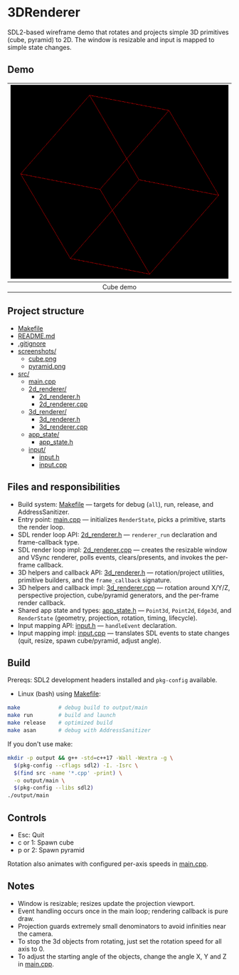 # 3DRenderer

SDL2-based wireframe demo that rotates and projects simple 3D primitives (cube, pyramid) to 2D. The window is resizable and input is mapped to simple state changes.

## Demo

| ![Cube demo](screenshots/cube.png) |
|:--:|
| Cube demo |

## Project structure

- [Makefile](Makefile)
- [README.md](README.md)
- [.gitignore](.gitignore)
- [screenshots/](screenshots/)
  - [cube.png](screenshots/cube.png)
  - [pyramid.png](screenshots/pyramid.png)
- [src/](src/)
  - [main.cpp](src/main.cpp)
  - [2d_renderer/](src/2d_renderer/)
    - [2d_renderer.h](src/2d_renderer/2d_renderer.h)
    - [2d_renderer.cpp](src/2d_renderer/2d_renderer.cpp)
  - [3d_renderer/](src/3d_renderer/)
    - [3d_renderer.h](src/3d_renderer/3d_renderer.h)
    - [3d_renderer.cpp](src/3d_renderer/3d_renderer.cpp)
  - [app_state/](src/app_state/)
    - [app_state.h](src/app_state/app_state.h)
  - [input/](src/input/)
    - [input.h](src/input/input.h)
    - [input.cpp](src/input/input.cpp)

## Files and responsibilities

- Build system: [Makefile](Makefile) — targets for debug (`all`), run, release, and AddressSanitizer.
- Entry point: [main.cpp](src/main.cpp) — initializes `RenderState`, picks a primitive, starts the render loop.
- SDL render loop API: [2d_renderer.h](src/2d_renderer/2d_renderer.h) — `renderer_run` declaration and frame-callback type.
- SDL render loop impl: [2d_renderer.cpp](src/2d_renderer/2d_renderer.cpp) — creates the resizable window and VSync renderer, polls events, clears/presents, and invokes the per-frame callback.
- 3D helpers and callback API: [3d_renderer.h](src/3d_renderer/3d_renderer.h) — rotation/project utilities, primitive builders, and the `frame_callback` signature.
- 3D helpers and callback impl: [3d_renderer.cpp](src/3d_renderer/3d_renderer.cpp) — rotation around X/Y/Z, perspective projection, cube/pyramid generators, and the per-frame render callback.
- Shared app state and types: [app_state.h](src/app_state/app_state.h) — `Point3d`, `Point2d`, `Edge3d`, and `RenderState` (geometry, projection, rotation, timing, lifecycle).
- Input mapping API: [input.h](src/input/input.h) — `handleEvent` declaration.
- Input mapping impl: [input.cpp](src/input/input.cpp) — translates SDL events to state changes (quit, resize, spawn cube/pyramid, adjust angle).

## Build

Prereqs: SDL2 development headers installed and `pkg-config` available.

- Linux (bash) using [Makefile](Makefile):

```bash
make            # debug build to output/main
make run        # build and launch
make release    # optimized build
make asan       # debug with AddressSanitizer
```

If you don't use make:

```bash
mkdir -p output && g++ -std=c++17 -Wall -Wextra -g \
  $(pkg-config --cflags sdl2) -I. -Isrc \
  $(find src -name '*.cpp' -print) \
  -o output/main \
  $(pkg-config --libs sdl2)
./output/main
```

## Controls

- Esc: Quit
- c or 1: Spawn cube
- p or 2: Spawn pyramid

Rotation also animates with configured per-axis speeds in [main.cpp](src/main.cpp).

## Notes

- Window is resizable; resizes update the projection viewport.
- Event handling occurs once in the main loop; rendering callback is pure draw.
- Projection guards extremely small denominators to avoid infinities near the camera.
- To stop the 3d objects from rotating, just set the rotation speed for all axis to 0.
- To adjust the starting angle of the objects, change the angle X, Y and Z in [main.cpp](src/main.cpp).
